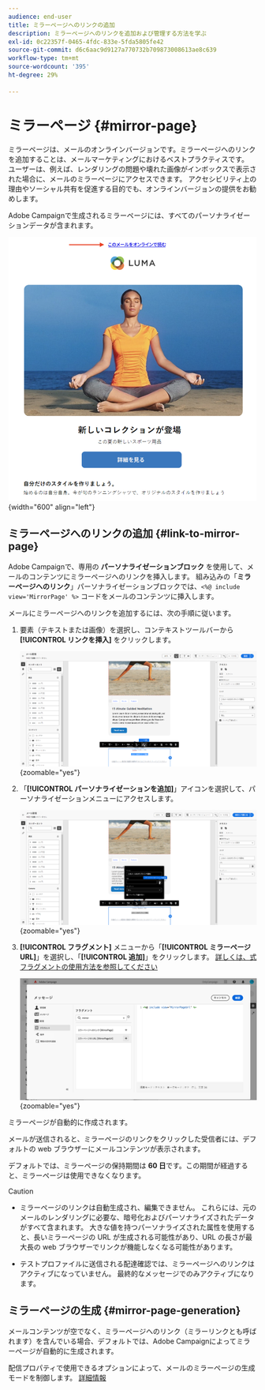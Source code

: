 ```yaml
---
audience: end-user
title: ミラーページへのリンクの追加
description: ミラーページへのリンクを追加および管理する方法を学ぶ
exl-id: 0c22357f-0465-4fdc-833e-5fda5805fe42
source-git-commit: d6c6aac9d9127a770732b709873008613ae8c639
workflow-type: tm+mt
source-wordcount: '395'
ht-degree: 29%

---
```


# ミラーページ {#mirror-page}

ミラーページは、メールのオンラインバージョンです。ミラーページへのリンクを追加することは、メールマーケティングにおけるベストプラクティスです。 ユーザーは、例えば、レンダリングの問題や壊れた画像がインボックスで表示された場合に、メールのミラーページにアクセスできます。 アクセシビリティ上の理由やソーシャル共有を促進する目的でも、オンラインバージョンの提供をお勧めします。

Adobe Campaignで生成されるミラーページには、すべてのパーソナライゼーションデータが含まれます。

![ メール内のミラーリンクの例 ](assets/mirror-page-link.png){width="600" align="left"}

## ミラーページへのリンクの追加 {#link-to-mirror-page}

Adobe Campaignで、専用の **パーソナライゼーションブロック** を使用して、メールのコンテンツにミラーページへのリンクを挿入します。 組み込みの「**ミラーページへのリンク**」パーソナライゼーションブロックでは、`<%@ include view='MirrorPage' %>` コードをメールのコンテンツに挿入します。

メールにミラーページへのリンクを追加するには、次の手順に従います。

1. 要素（テキストまたは画像）を選択し、コンテキストツールバーから **[!UICONTROL リンクを挿入]** をクリックします。

   ![ 「リンクを挿入」オプションを表示するコンテキストツールバー ](assets/message-tracking-mirror-page.png){zoomable="yes"}

1. 「**[!UICONTROL パーソナライゼーションを追加]**」アイコンを選択して、パーソナライゼーションメニューにアクセスします。

   ![Adobe CampaignのPersonalization メニュー ](assets/message-tracking-mirror-page_2.png){zoomable="yes"}

1. **[!UICONTROL フラグメント]** メニューから「**[!UICONTROL ミラーページ URL]**」を選択し、「**[!UICONTROL 追加]**」をクリックします。 [詳しくは、式フラグメントの使用方法を参照してください](../content/use-expression-fragments.md)

   ![ フラグメント メニューのミラーページ URL オプション ](assets/message-tracking-mirror-page_3.png){zoomable="yes"}

ミラーページが自動的に作成されます。

メールが送信されると、ミラーページのリンクをクリックした受信者には、デフォルトの web ブラウザーにメールコンテンツが表示されます。

デフォルトでは、ミラーページの保持期間は **60 日**&#x200B;です。この期間が経過すると、ミラーページは使用できなくなります。

>[!CAUTION]
>
>* ミラーページのリンクは自動生成され、編集できません。 これらには、元のメールのレンダリングに必要な、暗号化およびパーソナライズされたデータがすべて含まれます。 大きな値を持つパーソナライズされた属性を使用すると、長いミラーページの URL が生成される可能性があり、URL の長さが最大長の web ブラウザーでリンクが機能しなくなる可能性があります。
>
>* テストプロファイルに送信される配達確認では、ミラーページへのリンクはアクティブになっていません。 最終的なメッセージでのみアクティブになります。

## ミラーページの生成 {#mirror-page-generation}

メールコンテンツが空でなく、ミラーページへのリンク（ミラーリンクとも呼ばれます）を含んでいる場合、デフォルトでは、Adobe Campaignによってミラーページが自動的に生成されます。

配信プロパティで使用できるオプションによって、メールのミラーページの生成モードを制御します。 [詳細情報](../advanced-settings/delivery-settings.md#mirror)